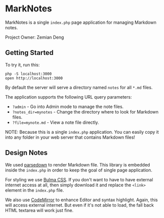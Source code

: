 # MarkNotes

MarkNotes is a single `index.php` page application for managing Markdown notes.

Project Owner: Zemian Deng

## Getting Started 

To try it, run this:

	php -S localhost:3000
	open http://localhost:3000

By default the server will serve a directory named `notes` for all `*.md` files. 

The application supports the following URL query parameters:

* `?admin` - Go into Admin mode to manage the note files.
* `?notes_dir=mynotes` - Change the directory where to look for Markdown files.
* `?file=mynote.md` - View a note file directly.

NOTE: Because this is a single `index.php` application. You can easily copy it into any folder 
in your web server that contains Markdown files!

## Design Notes

We used [parsedown](https://github.com/erusev/parsedown) to render Markdown file. This library 
is embedded inside the `index.php` in order to keep the goal of single page application.

For styling we use [Bulma CSS](https://unpkg.com/bulma). If you don't want to have to have external internet
access at all, then simply download it and replace the `<link>` element in the `index.php` file.

We also use [CodeMirror](https://unpkg.com/codemirror) to enhance Editor and syntax highlight. Again, 
this will access external internet. But even if it's not able to load, the fall back HTML textarea will work
just fine.
